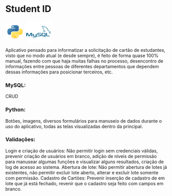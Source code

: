 # Student ID

<div>
  <img align="center" alt="alx-Python" height="50" width="60" src="https://raw.githubusercontent.com/devicons/devicon/master/icons/python/python-original.svg">
  <img align="center" alt="alx-MYSQL" height="70" width="80" src="https://github.com/devicons/devicon/blob/master/icons/mysql/mysql-plain-wordmark.svg">
</div>



Aplicativo pensado para informatizar a solicitação de cartão de estudantes, visto que no modo atual (e desde sempre), é feito de forma quase 100% manual, fazendo com que haja muitas falhas no processo, desencontro de informações entre pessoas de diferentes departamentos que dependem dessas informações para posicionar terceiros, etc.

### MySQL:
CRUD

### Python:
Botões, imagens, diversos formulários para manuseio de dados durante o uso do aplicativo, todas as telas visualizadas dentro da principal.

### Validações:
Login e criação de usuários: Não permitir login sem credenciais válidas, prevenir criação de usuários em branco, adição de níveis de permissão para manusear algumas funções e visualizar alguns resultados, criação de log de acesso ao sistema.
Abertura de lote: Não permitir abertura de lotes já existentes, não permitir excluir lote aberto, alterar e excluir lote somente com permissão.
Cadastro de Cartões: Prevenir inserção de cadastro de em lote que já está fechado, revenir que o cadastro seja feito com campos em branco.


